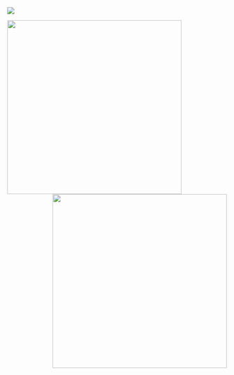 <img src="assets/github-profile-header.svg">

<p float="left">
<img align="left" src="http://cepbep.ddns.net:3500/langs?" width="400"/>
<img align="right" src="http://cepbep.ddns.net:3500/wakatime?" width="400"/>
</p>
